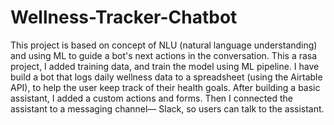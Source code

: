 # Wellness-Tracker-Chatbot  
This project is based on concept of NLU (natural language understanding) and using ML to guide a bot's next actions in the conversation. This a rasa project, I added training data, and train the model using ML pipeline. I have build a bot that logs daily wellness data to a spreadsheet (using the Airtable API), to help the user keep track of their health goals. After building a basic assistant, I added a custom actions and forms. Then I connected the assistant to a messaging channel— Slack, so users can talk to the assistant.
